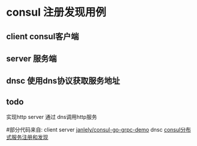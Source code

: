 # consul 注册发现用例
## client consul客户端
## server 服务端
## dnsc 使用dns协议获取服务地址
## todo
实现http server 通过 dns调用http服务


#部分代码来自:
client server
[janlely/consul-go-grpc-demo](https://github.com/janlely/consul-go-grpc-demo)
dnsc
[consul分布式服务注册和发现](https://blog.51cto.com/tianshili/1758566)